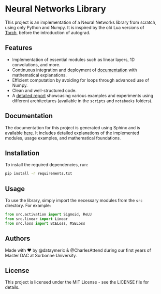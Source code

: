 # Neural Networks Library

This project is an implementation of a Neural Networks library from scratch, using only Python and Numpy. It is inspired by the old Lua versions of [Torch](https://en.wikipedia.org/wiki/Torch_(machine_learning)), before the introduction of autograd.

## Features

- Implementation of essential modules such as linear layers, 1D convolutions, and more.
- Continuous integration and deployment of [documentation](https://dataymeric.github.io/NeuralNetworksDIY/) with mathematical explanations.
- Efficient computation by avoiding for loops through advanced use of Numpy.
- Clean and well-structured code.
- A [detailed report](reports/report.pdf) showcasing various examples and experiments using different architectures (available in the `scripts` and `notebooks` folders).

## Documentation

The documentation for this project is generated using Sphinx and is available [here](https://dataymeric.github.io/NeuralNetworksDIY/). It includes detailed explanations of the implemented modules, usage examples, and mathematical foundations.

## Installation

To install the required dependencies, run:
```sh
pip install -r requirements.txt
```

## Usage
To use the library, simply import the necessary modules from the `src` directory. For example:
```py
from src.activation import Sigmoid, ReLU
from src.linear import Linear
from src.loss import BCELoss, MSELoss
```

## Authors
Made with ❤️ by @dataymeric & @CharlesAttend during our first years of Master DAC at Sorbonne University.

## License
This project is licensed under the MIT License - see the LICENSE file for details.